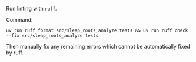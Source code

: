 Run linting with `ruff`.

Command:

```
uv run ruff format src/sleap_roots_analyze tests && uv run ruff check --fix src/sleap_roots_analyze tests
```

Then manually fix any remaining errors which cannot be automatically fixed by ruff.